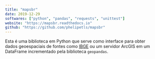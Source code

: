 ```yaml
---
title: "mapsbr"
date: 2019-12-29
softwares: ["python", "pandas", "requests", "unittest"]
website: "https://mapsbr.readthedocs.io"
github: "https://github.com/phelipetls/mapsbr"
---
```


Esta é uma biblioteca em Python que serve como interface para obter dados
geoespaciais de fontes como
[IBGE](https://servicodados.ibge.gov.br/api/docs/malhas?versao=2) ou um
servidor ArcGIS em um DataFrame incrementado pela biblioteca `geopandas`.

<!--more-->
